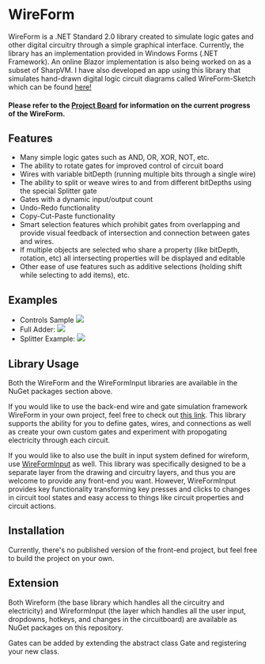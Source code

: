 # WireForm

WireForm is a .NET Standard 2.0 library created to simulate logic gates and other digital circuitry through a simple graphical interface. Currently, the library has an implementation provided in Windows Forms (.NET Framework). An online Blazor implementation is also being worked on as a subset of SharpVM. I have also developed an app using this library that simulates hand-drawn digital logic circuit diagrams called WireForm-Sketch which can be found [here!](https://github.com/RyanAlameddine/WireFormSketch)

#### Please refer to the [Project Board](https://github.com/RyanAlameddine/WireForm/projects/1) for information on the current progress of the WireForm.

## Features
- Many simple logic gates such as AND, OR, XOR, NOT, etc.
- The ability to rotate gates for improved control of circuit board
- Wires with variable bitDepth (running multiple bits through a single wire)
- The ability to split or weave wires to and from different bitDepths using the special Splitter gate
- Gates with a dynamic input/output count
- Undo-Redo functionality
- Copy-Cut-Paste functionality
- Smart selection features which prohibit gates from overlapping and provide visual feedback of intersection and connection between gates and wires.
- If multiple objects are selected who share a property (like bitDepth, rotation, etc) all intersecting properties will be displayed and editable
- Other ease of use features such as additive selections (holding shift while selecting to add items), etc.

## Examples

 - Controls Sample
   <img src="https://i.imgur.com/9nEu6wQ.gif">
 - Full Adder:
   <img src="https://i.imgur.com/fdPFBw5.gif">
 - Splitter Example:
   <img src="https://i.imgur.com/XKX1Yov.gif">

## Library Usage

Both the WireForm and the WireFormInput libraries are available in the NuGet packages section above.

If you would like to use the back-end wire and gate simulation framework WireForm in your own project, feel free to check out [this link](https://github.com/RyanAlameddine/WireForm/packages/578229). This library supports the ability for you to define gates, wires, and connections as well as create your own custom gates and experiment with propogating electricity through each circuit. 

If you would like to also use the built in input system defined for wireform, use [WireFormInput](https://github.com/RyanAlameddine/WireForm/packages/578231) as well. This library was specifically designed to be a separate layer from the drawing and circuitry layers, and thus you are welcome to provide any front-end you want. However, WireFormInput provides key functionality transforming key presses and clicks to changes in circuit tool states and easy access to things like circuit properties and circuit actions.

## Installation

Currently, there's no published version of the front-end project, but feel free to build the project on your own.

## Extension

Both Wireform (the base library which handles all the circuitry and electricity) and WireformInput (the layer which handles all the user input, dropdowns, hotkeys, and changes in the circuitboard) are available as NuGet packages on this repository.

Gates can be added by extending the abstract class Gate and registering your new class.
